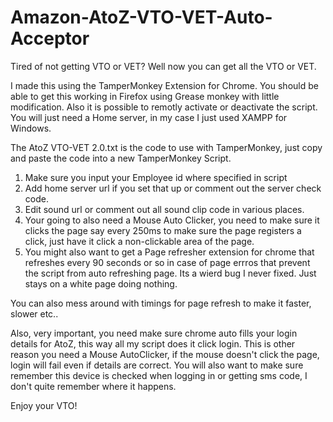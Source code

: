# Amazon-AtoZ-VTO-VET-Auto-Acceptor
Tired of not getting VTO or VET? Well now you can get all the VTO or VET. 

I made this using the TamperMonkey Extension for Chrome. You should be able to get this working in Firefox using Grease monkey with little modification. 
Also it is possible to remotly activate or deactivate the script. You will just need a Home server, in my case I just used XAMPP for Windows.

The AtoZ VTO-VET 2.0.txt is the code to use with TamperMonkey, just copy and paste the code into a new TamperMonkey Script.

1. Make sure you input your Employee id where specified in script
2. Add home server url if you set that up or comment out the server check code.
3. Edit sound url or comment out all sound clip code in various places.
4. Your going to also need a Mouse Auto Clicker, you need to make sure it clicks the page say every 250ms to make sure the page registers a click,  just have it click a non-clickable area of the page.
5. You might also want to get a Page refresher extension for chrome that refreshes every 90 seconds or so in case of page errros that prevent the script from auto refreshing page. Its a wierd bug I never fixed. Just stays on a white page doing nothing.

You can also mess around with timings for page refresh to make it faster, slower etc..

Also, very important, you need make sure chrome auto fills your login details for AtoZ, this way all my script does it click login. This is other reason you need a Mouse AutoClicker, if the mouse doesn't click the page, login will fail even if details are correct. You will also want to make sure remember this device is checked when logging in or getting sms code, I don't quite remember where it happens.


Enjoy your VTO!

